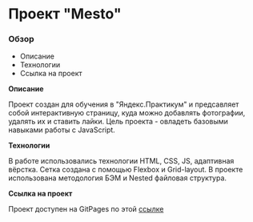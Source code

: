 # Проект "Mesto"

### Обзор
* Описание
* Технологии
* Ссылка на проект

**Описание**

Проект создан для обучения в "Яндекс.Практикум" и предсавляет собой интерактивную страницу, куда можно добавлять фотографии, удалять их и ставить лайки. Цель проекта - овладеть базовыми навыками работы с JavaScript.

**Технологии**

В работе использовались технологии HTML, CSS, JS, адаптивная вёрстка. Сетка создана с помощью Flexbox и Grid-layout. В проекте использована методология БЭМ и Nested файловая структура.

**Ссылка на проект**

Проект доступен на GitPages по этой [ссылке](https://liubov1983.github.io/mesto/index.html)
